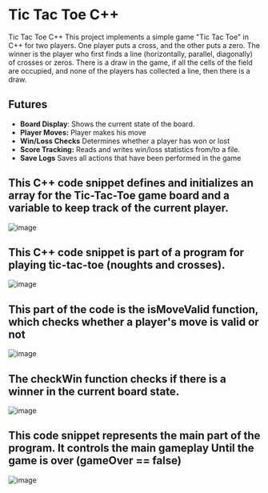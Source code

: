 # Tic Tac Toe C++
Tic Tac Toe C++
This project implements a simple game "Tic Tac Toe" in C++ for two players. One player puts a cross, and the other puts a zero. The winner is the player who first finds a line (horizontally, parallel, diagonally) of crosses or zeros. There is a draw in the game, if all the cells of the field are occupied, and none of the players has collected a line, then there is a draw.
## Futures 
- **Board Display**: Shows the current state of the board.
- **Player Moves:** Player makes his move
- **Win/Loss Checks** Determines whether a player has won or lost
- **Score Tracking:** Reads and writes win/loss statistics from/to a file.
- **Save Logs** Saves all actions that have been performed in the game


## This C++ code snippet defines and initializes an array for the Tic-Tac-Toe game board and a variable to keep track of the current player.

![image](https://github.com/sasha1690/praktika/assets/172260084/b00723c9-a564-4e10-8213-215036faf522)

## This C++ code snippet is part of a program for playing tic-tac-toe (noughts and crosses).

![image](https://github.com/sasha1690/praktika/assets/172260084/4dcd93ca-eb2a-46ee-ae92-d4b5d1a05dd2)

## This part of the code is the isMoveValid function, which checks whether a player's move is valid or not

![image](https://github.com/sasha1690/praktika/assets/172260084/2084ea07-2d88-4b3c-aaab-4cf2429706f5)

## The checkWin function checks if there is a winner in the current board state.

![image](https://github.com/sasha1690/praktika/assets/172260084/0917f9aa-45b1-4e78-aa5b-27caf84930bf)

## This code snippet represents the main part of the program. It controls the main gameplay Until the game is over (gameOver == false)

![image](https://github.com/sasha1690/praktika/assets/172260084/059952a0-bb98-466a-a2f9-6c9e61d7742e)

